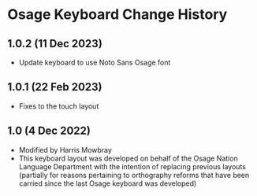 Osage Keyboard Change History
=======================

1.0.2 (11 Dec 2023)
-----------------
* Update keyboard to use Noto Sans Osage font

1.0.1 (22 Feb 2023)
-----------------
* Fixes to the touch layout

1.0 (4 Dec 2022)
-----------------
* Modified by Harris Mowbray
* This keyboard layout was developed on behalf of the Osage Nation Language Department 
  with the intention of replacing previous layouts (partially for reasons pertaining 
  to orthography reforms that have been carried since the last Osage keyboard was developed)
